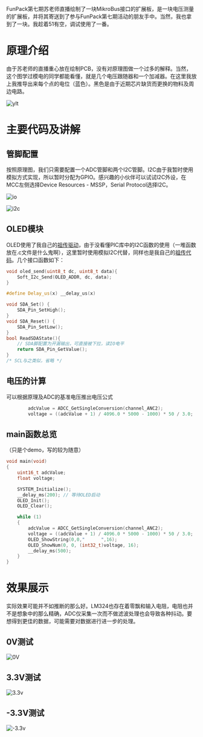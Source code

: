 FunPack第七期苏老师直播绘制了一块MikroBus接口的扩展板，是一块电压测量的扩展板，并将其寄送到了参与FunPack第七期活动的朋友手中。当然，我也拿到了一块。我趁着51有空，调试使用了一番。

# 原理介绍

由于苏老师的直播重心放在绘制PCB，没有对原理图做一个过多的解释。当然，这个图学过模电的同学都能看懂，就是几个电压跟随器和一个加减器。在这里我放上我推导出来每个点的电位（蓝色）。黑色是由于近期芯片缺货而更换的物料及周边电路。

![ylt](ylt.png)

# 主要代码及讲解

## 管脚配置

按照原理图，我们只需要配置一个ADC管脚和两个I2C管脚。I2C由于我暂时使用模拟方式实现，所以暂时分配为GPIO。感兴趣的小伙伴可以试试I2C外设，在MCC左侧选择Device Resources - MSSP，Serial Protocol选择I2C。

![io](io.png)

![i2c](i2c.png)



## OLED模块

OLED使用了我自己的[祖传驱动](https://github.com/kaidegit/HWDrivers4MCU/tree/main/OLED_SSD1306_i2c)，由于没看懂PIC库中的I2C函数的使用（一堆函数放在.c文件是什么鬼啊），这里暂时使用模拟I2C代替，同样也是我自己的[祖传代码](https://github.com/kaidegit/HWDrivers4MCU/tree/main/Soft_I2C)。几个接口函数如下：

```c++
void oled_send(uint8_t dc, uint8_t data){
    Soft_I2c_Send(OLED_ADDR, dc, data);
}

#define Delay_us(x) __delay_us(x)

void SDA_Set() {
    SDA_Pin_SetHigh();
}
void SDA_Reset() {
    SDA_Pin_SetLow();
}
bool ReadSDAState(){
    // SDA脚配置为开漏输出，可直接被下拉，读IO电平
    return SDA_Pin_GetValue();
}
/* SCL与之类似，省略 */
```

## 电压的计算

可以根据原理及ADC的基准电压推出电压公式

```c++
        adcValue = ADCC_GetSingleConversion(channel_ANC2);
        voltage = ((adcValue + 1) / 4096.0 * 5000 - 1000) * 50 / 3.0;
```

## main函数总览

（只是个demo，写的较为随意）

```c++
void main(void)
{
    uint16_t adcValue;
    float voltage;

    SYSTEM_Initialize();
    __delay_ms(200); // 等待OLED启动
    OLED_Init();
    OLED_Clear();

    while (1)
    {
        adcValue = ADCC_GetSingleConversion(channel_ANC2);
        voltage = ((adcValue + 1) / 4096.0 * 5000 - 1000) * 50 / 3.0;
        OLED_ShowString(0,0,"      ",16);
        OLED_ShowNum(0, 0, (int32_t)voltage, 16);
        __delay_ms(500);
    }
}
```

# 效果展示

实际效果可能并不如推断的那么好。LM324也存在着零飘和输入电阻，电阻也并不是想象中的那么精确，ADC仅采集一次而不做滤波处理也会导致各种抖动。要想得到更佳的数据，可能需要对数据进行进一步的处理。

## 0V测试

![0V](0V.jpg)

## 3.3V测试

![3.3v](3.3V.jpg)

## -3.3V测试

![-3.3v](-3.3V.jpg)



